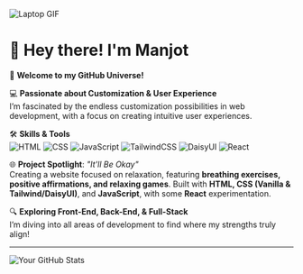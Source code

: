 ![Laptop GIF](https://media.giphy.com/media/LmNwrBhejkK9EFP504/giphy.gif)

# 👋 Hey there! I'm Manjot 

🌌 **Welcome to my GitHub Universe!**

💻 **Passionate about Customization & User Experience**  
I’m fascinated by the endless customization possibilities in web development, with a focus on creating intuitive user experiences.

🛠️ **Skills & Tools**  
![HTML](https://img.shields.io/badge/HTML-🟧-orange)
![CSS](https://img.shields.io/badge/CSS-💙-blue)
![JavaScript](https://img.shields.io/badge/JavaScript-💛-yellow)
![TailwindCSS](https://img.shields.io/badge/TailwindCSS-🌊-blue)
![DaisyUI](https://img.shields.io/badge/DaisyUI-🌸-pink)
![React](https://img.shields.io/badge/React-⚛️-blue)

🌐 **Project Spotlight**: *"It'll Be Okay"*  
Creating a website focused on relaxation, featuring **breathing exercises, positive affirmations, and relaxing games**. Built with **HTML, CSS (Vanilla & Tailwind/DaisyUI)**, and **JavaScript**, with some **React** experimentation.

🔍 **Exploring Front-End, Back-End, & Full-Stack**  
I’m diving into all areas of development to find where my strengths truly align!

---

![Your GitHub Stats](https://github-readme-stats.vercel.app/api?username=yourusername&show_icons=true&theme=radical)  
